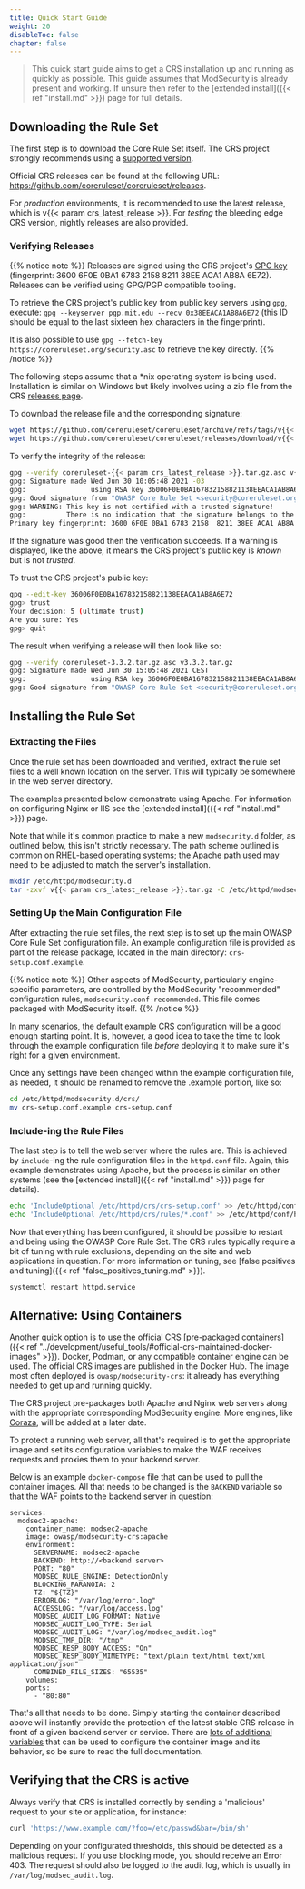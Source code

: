 ```yaml
---
title: Quick Start Guide
weight: 20
disableToc: false
chapter: false
---
```


> This quick start guide aims to get a CRS installation up and running as quickly as possible. This guide assumes that ModSecurity is already present and working. If unsure then refer to the [extended install]({{< ref "install.md" >}}) page for full details.

## Downloading the Rule Set

The first step is to download the Core Rule Set itself. The CRS project strongly recommends using a [supported version](https://github.com/coreruleset/coreruleset/security/policy).

Official CRS releases can be found at the following URL: https://github.com/coreruleset/coreruleset/releases.

For *production* environments, it is recommended to use the latest release, which is v{{< param crs_latest_release >}}. For *testing* the bleeding edge CRS version, nightly releases are also provided.

### Verifying Releases

{{% notice note %}}
Releases are signed using the CRS project's [GPG key](https://coreruleset.org/security.asc) (fingerprint: 3600 6F0E 0BA1 6783 2158 8211 38EE ACA1 AB8A 6E72). Releases can be verified using GPG/PGP compatible tooling.

To retrieve the CRS project's public key from public key servers using `gpg`, execute: `gpg --keyserver pgp.mit.edu --recv 0x38EEACA1AB8A6E72` (this ID should be equal to the last sixteen hex characters in the fingerprint).

It is also possible to use `gpg --fetch-key https://coreruleset.org/security.asc` to retrieve the key directly.
{{% /notice %}}

The following steps assume that a \*nix operating system is being used. Installation is similar on Windows but likely involves using a zip file from the CRS [releases page](https://github.com/coreruleset/coreruleset/releases).

To download the release file and the corresponding signature:

```bash
wget https://github.com/coreruleset/coreruleset/archive/refs/tags/v{{< param crs_latest_release >}}.tar.gz
wget https://github.com/coreruleset/coreruleset/releases/download/v{{< param crs_latest_release >}}/coreruleset-{{< param crs_latest_release >}}.tar.gz.asc
```

To verify the integrity of the release:

```bash
gpg --verify coreruleset-{{< param crs_latest_release >}}.tar.gz.asc v{{< param crs_latest_release >}}.tar.gz
gpg: Signature made Wed Jun 30 10:05:48 2021 -03
gpg:                using RSA key 36006F0E0BA167832158821138EEACA1AB8A6E72
gpg: Good signature from "OWASP Core Rule Set <security@coreruleset.org>" [unknown]
gpg: WARNING: This key is not certified with a trusted signature!
gpg:          There is no indication that the signature belongs to the owner.
Primary key fingerprint: 3600 6F0E 0BA1 6783 2158  8211 38EE ACA1 AB8A 6E72
```

If the signature was good then the verification succeeds. If a warning is displayed, like the above, it means the CRS project's public key is *known* but is not *trusted*.

To trust the CRS project's public key:

```bash
gpg --edit-key 36006F0E0BA167832158821138EEACA1AB8A6E72
gpg> trust
Your decision: 5 (ultimate trust)
Are you sure: Yes
gpg> quit
```

The result when verifying a release will then look like so:

```bash
gpg --verify coreruleset-3.3.2.tar.gz.asc v3.3.2.tar.gz
gpg: Signature made Wed Jun 30 15:05:48 2021 CEST
gpg:                using RSA key 36006F0E0BA167832158821138EEACA1AB8A6E72
gpg: Good signature from "OWASP Core Rule Set <security@coreruleset.org>" [ultimate]
```

## Installing the Rule Set

### Extracting the Files

Once the rule set has been downloaded and verified, extract the rule set files to a well known location on the server. This will typically be somewhere in the web server directory.

The examples presented below demonstrate using Apache. For information on configuring Nginx or IIS see the [extended install]({{< ref "install.md" >}}) page.

Note that while it's common practice to make a new `modsecurity.d` folder, as outlined below, this isn't strictly necessary. The path scheme outlined is common on RHEL-based operating systems; the Apache path used may need to be adjusted to match the server's installation.

```bash
mkdir /etc/httpd/modsecurity.d
tar -zxvf v{{< param crs_latest_release >}}.tar.gz -C /etc/httpd/modsecurity.d/crs
```

### Setting Up the Main Configuration File

After extracting the rule set files, the next step is to set up the main OWASP Core Rule Set configuration file. An example configuration file is provided as part of the release package, located in the main directory: `crs-setup.conf.example`.

{{% notice note %}}
Other aspects of ModSecurity, particularly engine-specific parameters, are controlled by the ModSecurity "recommended" configuration rules, `modsecurity.conf-recommended`. This file comes packaged with ModSecurity itself.
{{% /notice %}}

In many scenarios, the default example CRS configuration will be a good enough starting point. It is, however, a good idea to take the time to look through the example configuration file *before* deploying it to make sure it's right for a given environment.

Once any settings have been changed within the example configuration file, as needed, it should be renamed to remove the .example portion, like so:

```bash
cd /etc/httpd/modsecurity.d/crs/
mv crs-setup.conf.example crs-setup.conf
```

### Include-ing the Rule Files

The last step is to tell the web server where the rules are. This is achieved by `include`-ing the rule configuration files in the `httpd.conf` file. Again, this example demonstrates using Apache, but the process is similar on other systems (see the [extended install]({{< ref "install.md" >}}) page for details).

```bash
echo 'IncludeOptional /etc/httpd/crs/crs-setup.conf' >> /etc/httpd/conf/httpd.conf
echo 'IncludeOptional /etc/httpd/crs/rules/*.conf' >> /etc/httpd/conf/httpd.conf
```

Now that everything has been configured, it should be possible to restart and being using the OWASP Core Rule Set. The CRS rules typically require a bit of tuning with rule exclusions, depending on the site and web applications in question. For more information on tuning, see [false positives and tuning]({{< ref "false_positives_tuning.md" >}}).

```bash
systemctl restart httpd.service
```

## Alternative: Using Containers

Another quick option is to use the official CRS [pre-packaged containers]({{< ref "../development/useful_tools/#official-crs-maintained-docker-images" >}}). Docker, Podman, or any compatible container engine can be used. The official CRS images are published in the Docker Hub. The image most often deployed is `owasp/modsecurity-crs`: it already has everything needed to get up and running quickly.

The CRS project pre-packages both Apache and Nginx web servers along with the appropriate corresponding ModSecurity engine. More engines, like [Coraza](https://coraza.io/), will be added at a later date.

To protect a running web server, all that's required is to get the appropriate image and set its configuration variables to make the WAF receives requests and proxies them to your backend server.

Below is an example `docker-compose` file that can be used to pull the container images. All that needs to be changed is the `BACKEND` variable so that the WAF points to the backend server in question:

```docker-compose
services:
  modsec2-apache:
    container_name: modsec2-apache
    image: owasp/modsecurity-crs:apache
    environment:
      SERVERNAME: modsec2-apache
      BACKEND: http://<backend server>
      PORT: "80"
      MODSEC_RULE_ENGINE: DetectionOnly
      BLOCKING_PARANOIA: 2
      TZ: "${TZ}"
      ERRORLOG: "/var/log/error.log"
      ACCESSLOG: "/var/log/access.log"
      MODSEC_AUDIT_LOG_FORMAT: Native
      MODSEC_AUDIT_LOG_TYPE: Serial
      MODSEC_AUDIT_LOG: "/var/log/modsec_audit.log"
      MODSEC_TMP_DIR: "/tmp"
      MODSEC_RESP_BODY_ACCESS: "On"
      MODSEC_RESP_BODY_MIMETYPE: "text/plain text/html text/xml application/json"
      COMBINED_FILE_SIZES: "65535"
    volumes:
    ports:
      - "80:80"
```

That's all that needs to be done. Simply starting the container described above will instantly provide the protection of the latest stable CRS release in front of a given backend server or service. There are [lots of additional variables](https://github.com/coreruleset/modsecurity-crs-docker) that can be used to configure the container image and its behavior, so be sure to read the full documentation.

## Verifying that the CRS is active

Always verify that CRS is installed correctly by sending a 'malicious' request to your site or application, for instance:

```bash
curl 'https://www.example.com/?foo=/etc/passwd&bar=/bin/sh'
```

Depending on your configurated thresholds, this should be detected as a malicious request. If you use blocking mode, you should receive an Error 403. The request should also be logged to the audit log, which is usually in `/var/log/modsec_audit.log`.
